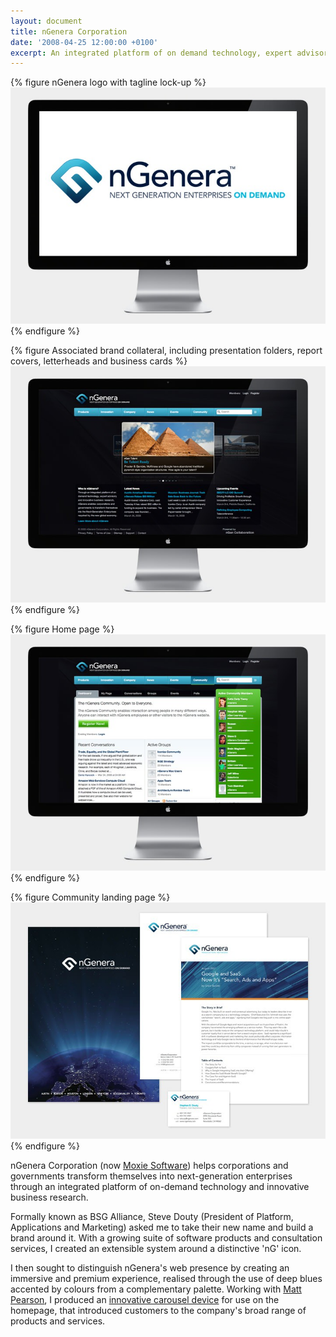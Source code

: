 ```yaml
---
layout: document
title: nGenera Corporation
date: '2008-04-25 12:00:00 +0100'
excerpt: An integrated platform of on demand technology, expert advisory and innovative business research that helps corporations and governments to transform themselves into Next-Generation Enterprises.
---
```

{% figure nGenera logo with tagline lock-up %}
![](/assets/images/projects/ngenera/0.jpg)
{% endfigure %}

{% figure Associated brand collateral, including presentation folders, report covers, letterheads and business cards %}
![](/assets/images/projects/ngenera/1.jpg)
{% endfigure %}

{% figure Home page %}
![](/assets/images/projects/ngenera/2.jpg)
{% endfigure %}

{% figure Community landing page %}
![](/assets/images/projects/ngenera/3.jpg)
{% endfigure %}

nGenera Corporation (now [Moxie Software][1]) helps corporations and governments transform themselves into next-generation enterprises through an integrated platform of on-demand technology and innovative business research.

Formally known as BSG Alliance, Steve Douty (President of Platform, Applications and Marketing) asked me to take their new name and build a brand around it. With a growing suite of software products and consultation services, I created an extensible system around a distinctive 'nG' icon.

I then sought to distinguish nGenera's web presence by creating an immersive and premium experience, realised through the use of deep blues accented by colours from a complementary palette. Working with [Matt Pearson][2], I produced an [innovative carousel device][3] for use on the homepage, that introduced customers to the company's broad range of products and services.

[1]: http://www.moxiesoft.com/
[2]: http://zenbullets.com/
[3]: http://zenbullets.com/actionscripter/blog/?p=144